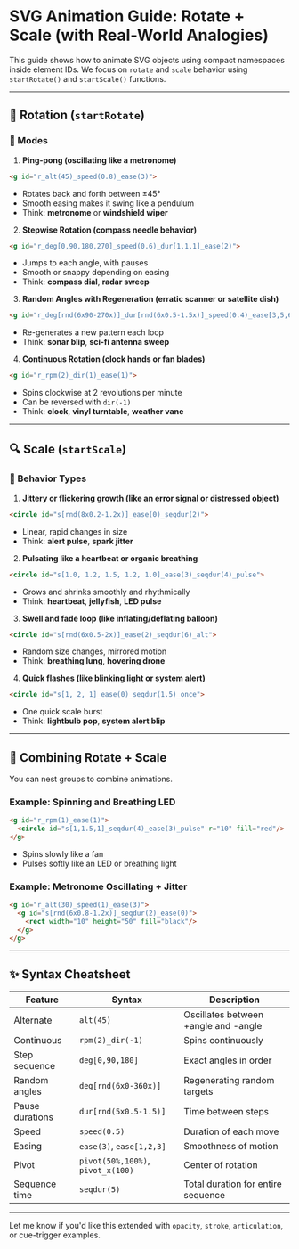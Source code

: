 # SVG Animation Guide: Rotate + Scale (with Real-World Analogies)

This guide shows how to animate SVG objects using compact namespaces inside element IDs.
We focus on `rotate` and `scale` behavior using `startRotate()` and `startScale()` functions.

---

## 🔁 Rotation (`startRotate`)

### 🔀 Modes

1. **Ping-pong (oscillating like a metronome)**
```html
<g id="r_alt(45)_speed(0.8)_ease(3)">
```
- Rotates back and forth between ±45°
- Smooth easing makes it swing like a pendulum
- Think: **metronome** or **windshield wiper**

2. **Stepwise Rotation (compass needle behavior)**
```html
<g id="r_deg[0,90,180,270]_speed(0.6)_dur[1,1,1]_ease(2)">
```
- Jumps to each angle, with pauses
- Smooth or snappy depending on easing
- Think: **compass dial**, **radar sweep**

3. **Random Angles with Regeneration (erratic scanner or satellite dish)**
```html
<g id="r_deg[rnd(6x90-270x)]_dur[rnd(6x0.5-1.5x)]_speed(0.4)_ease[3,5,6]">
```
- Re-generates a new pattern each loop
- Think: **sonar blip**, **sci-fi antenna sweep**

4. **Continuous Rotation (clock hands or fan blades)**
```html
<g id="r_rpm(2)_dir(1)_ease(1)">
```
- Spins clockwise at 2 revolutions per minute
- Can be reversed with `dir(-1)`
- Think: **clock**, **vinyl turntable**, **weather vane**

---

## 🔍 Scale (`startScale`)

### 🔧 Behavior Types

1. **Jittery or flickering growth (like an error signal or distressed object)**
```html
<circle id="s[rnd(8x0.2-1.2x)]_ease(0)_seqdur(2)">
```
- Linear, rapid changes in size
- Think: **alert pulse**, **spark jitter**

2. **Pulsating like a heartbeat or organic breathing**
```html
<circle id="s[1.0, 1.2, 1.5, 1.2, 1.0]_ease(3)_seqdur(4)_pulse">
```
- Grows and shrinks smoothly and rhythmically
- Think: **heartbeat**, **jellyfish**, **LED pulse**

3. **Swell and fade loop (like inflating/deflating balloon)**
```html
<circle id="s[rnd(6x0.5-2x)]_ease(2)_seqdur(6)_alt">
```
- Random size changes, mirrored motion
- Think: **breathing lung**, **hovering drone**

4. **Quick flashes (like blinking light or system alert)**
```html
<circle id="s[1, 2, 1]_ease(0)_seqdur(1.5)_once">
```
- One quick scale burst
- Think: **lightbulb pop**, **system alert blip**

---

## 🧩 Combining Rotate + Scale

You can nest groups to combine animations.

### Example: Spinning and Breathing LED
```html
<g id="r_rpm(1)_ease(1)">
  <circle id="s[1,1.5,1]_seqdur(4)_ease(3)_pulse" r="10" fill="red"/>
</g>
```
- Spins slowly like a fan
- Pulses softly like an LED or breathing light

### Example: Metronome Oscillating + Jitter
```html
<g id="r_alt(30)_speed(1)_ease(3)">
  <g id="s[rnd(6x0.8-1.2x)]_seqdur(2)_ease(0)">
    <rect width="10" height="50" fill="black"/>
  </g>
</g>
```

---

## ✨ Syntax Cheatsheet

| Feature        | Syntax                           | Description                              |
|----------------|----------------------------------|------------------------------------------|
| Alternate      | `alt(45)`                        | Oscillates between +angle and -angle     |
| Continuous     | `rpm(2)_dir(-1)`                 | Spins continuously                       |
| Step sequence  | `deg[0,90,180]`                  | Exact angles in order                    |
| Random angles  | `deg[rnd(6x0-360x)]`             | Regenerating random targets              |
| Pause durations| `dur[rnd(5x0.5-1.5)]`            | Time between steps                       |
| Speed          | `speed(0.5)`                     | Duration of each move                    |
| Easing         | `ease(3)`, `ease[1,2,3]`         | Smoothness of motion                     |
| Pivot          | `pivot(50%,100%)`, `pivot_x(100)`| Center of rotation                       |
| Sequence time  | `seqdur(5)`                      | Total duration for entire sequence       |

---

Let me know if you'd like this extended with `opacity`, `stroke`, `articulation`, or cue-trigger examples.